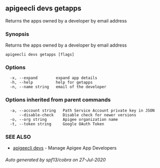 ## apigeecli devs getapps

Returns the apps owned by a developer by email address

### Synopsis

Returns the apps owned by a developer by email address

```
apigeecli devs getapps [flags]
```

### Options

```
  -x, --expand        expand app details
  -h, --help          help for getapps
  -n, --name string   email of the developer
```

### Options inherited from parent commands

```
  -a, --account string   Path Service Account private key in JSON
      --disable-check    Disable check for newer versions
  -o, --org string       Apigee organization name
  -t, --token string     Google OAuth Token
```

### SEE ALSO

* [apigeecli devs](apigeecli_devs.md)	 - Manage Apigee App Developers

###### Auto generated by spf13/cobra on 27-Jul-2020

